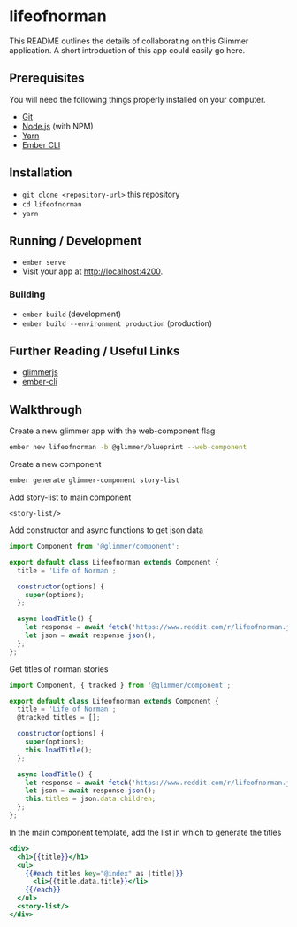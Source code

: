 # lifeofnorman

This README outlines the details of collaborating on this Glimmer application.
A short introduction of this app could easily go here.

## Prerequisites

You will need the following things properly installed on your computer.

* [Git](https://git-scm.com/)
* [Node.js](https://nodejs.org/) (with NPM)
* [Yarn](https://yarnpkg.com/en/)
* [Ember CLI](https://ember-cli.com/)

## Installation

* `git clone <repository-url>` this repository
* `cd lifeofnorman`
* `yarn`

## Running / Development

* `ember serve`
* Visit your app at [http://localhost:4200](http://localhost:4200).

### Building

* `ember build` (development)
* `ember build --environment production` (production)

## Further Reading / Useful Links

* [glimmerjs](http://github.com/tildeio/glimmer/)
* [ember-cli](https://ember-cli.com/)

## Walkthrough
Create a new glimmer app with the web-component flag

```zsh
ember new lifeofnorman -b @glimmer/blueprint --web-component
```


Create a new component
```zsh
ember generate glimmer-component story-list
```

Add story-list to main component
```
<story-list/>
```
Add constructor and async functions to get json data
```javascript
import Component from '@glimmer/component';

export default class Lifeofnorman extends Component {
  title = 'Life of Norman';

  constructor(options) {
    super(options);
  };

  async loadTitle() {
    let response = await fetch('https://www.reddit.com/r/lifeofnorman.json');
    let json = await response.json();
  };
};
```

Get titles of norman stories

```javascript
import Component, { tracked } from '@glimmer/component';

export default class Lifeofnorman extends Component {
  title = 'Life of Norman';
  @tracked titles = [];

  constructor(options) {
    super(options);
    this.loadTitle();
  };

  async loadTitle() {
    let response = await fetch('https://www.reddit.com/r/lifeofnorman.json');
    let json = await response.json();
    this.titles = json.data.children;
  };
};
```

In the main component template, add the list in which to generate the titles

```hbs
<div>
  <h1>{{title}}</h1>
  <ul>
    {{#each titles key="@index" as |title|}}
      <li>{{title.data.title}}</li>
    {{/each}}
  </ul>
  <story-list/>
</div>
```
